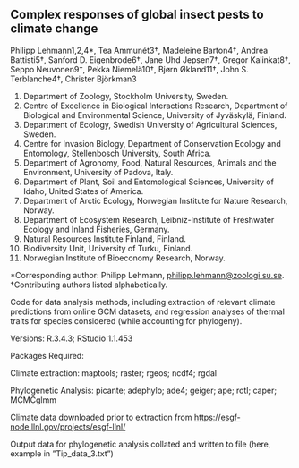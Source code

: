 ## Complex responses of global insect pests to climate change

Philipp Lehmann1,2,4*, Tea Ammunét3†, Madeleine Barton4†, Andrea Battisti5†, Sanford D. Eigenbrode6†, Jane Uhd Jepsen7†, 
Gregor Kalinkat8†, Seppo Neuvonen9†, Pekka Niemelä10†, Bjørn Økland11†, John S. Terblanche4†, Christer Björkman3

1. Department of Zoology, Stockholm University, Sweden. 
2. Centre of Excellence in Biological Interactions Research, Department of Biological and Environmental Science, University of Jyväskylä, Finland. 
3. Department of Ecology, Swedish University of Agricultural Sciences, Sweden. 
4. Centre for Invasion Biology, Department of Conservation Ecology and Entomology, Stellenbosch University, South Africa. 
5. Department of Agronomy, Food, Natural Resources, Animals and the Environment, University of Padova, Italy. 
6. Department of Plant, Soil and Entomological Sciences, University of Idaho, United States of America. 
7. Department of Arctic Ecology, Norwegian Institute for Nature Research, Norway. 
8. Department of Ecosystem Research, Leibniz-Institute of Freshwater Ecology and Inland Fisheries, Germany. 
9. Natural Resources Institute Finland, Finland. 
10. Biodiversity Unit, University of Turku, Finland.
11. Norwegian Institute of Bioeconomy Research, Norway.

*Corresponding author: Philipp Lehmann, philipp.lehmann@zoologi.su.se.
†Contributing authors listed alphabetically.


Code for data analysis methods, including extraction of relevant climate predictions from online GCM datasets, and regression analyses of thermal traits for species considered (while accounting for phylogeny).

Versions: R.3.4.3; RStudio 1.1.453

Packages Required:

Climate extraction: maptools; raster; rgeos; ncdf4; rgdal 

Phylogenetic Analysis: picante; adephylo; ade4; geiger; ape; rotl; caper; MCMCglmm

Climate data downloaded prior to extraction from https://esgf-node.llnl.gov/projects/esgf-llnl/ 

Output data for phylogenetic analysis collated and written to file (here, example in ”Tip_data_3.txt”)

